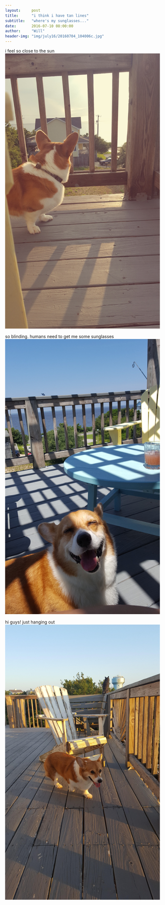 ```yaml
---
layout:     post
title:      "i think i have tan lines"
subtitle:   "where's my sunglasses..."
date:       2016-07-10 08:00:00
author:     "Will"
header-img: "img/july16/20160704_104006c.jpg"
---
```


i feel so close to the sun
![porch](/img/july16/20160704_184245c.jpg)

so blinding. humans need to get me some sunglasses
![porch](/img/july16/20160707_120105c.jpg)

hi guys! just hanging out
![porch](/img/july16/20160707_195557c.jpg)
